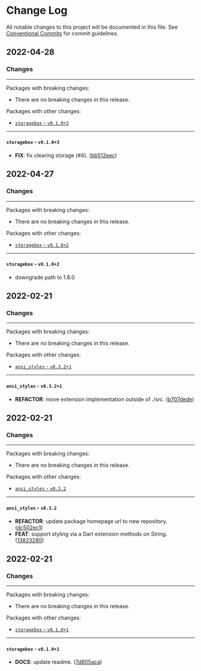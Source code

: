 # Change Log

All notable changes to this project will be documented in this file.
See [Conventional Commits](https://conventionalcommits.org) for commit guidelines.

## 2022-04-28

### Changes

---

Packages with breaking changes:

 - There are no breaking changes in this release.

Packages with other changes:

 - [`storagebox` - `v0.1.0+3`](#storagebox---v0103)

---

#### `storagebox` - `v0.1.0+3`

 - **FIX**: fix clearing storage (#4). ([bb512eec](https://github.com/invertase/dart-cli-utilities/commit/bb512eecf1f8ca9cad73e8f8b06cfd9edb4614f2))


## 2022-04-27

### Changes

---

Packages with breaking changes:

 - There are no breaking changes in this release.

Packages with other changes:

 - [`storagebox` - `v0.1.0+2`](#storagebox---v0102)

---

#### `storagebox` - `v0.1.0+2`

 - downgrade path to 1.8.0


## 2022-02-21

### Changes

---

Packages with breaking changes:

 - There are no breaking changes in this release.

Packages with other changes:

 - [`ansi_styles` - `v0.3.2+1`](#ansi_styles---v0321)

---

#### `ansi_styles` - `v0.3.2+1`

 - **REFACTOR**: move extension implementation outside of ./src. ([b707dede](https://github.com/invertase/dart-cli-utilities/commit/b707dede95a4ec4cada1686cf947aa90ae09e4b8))


## 2022-02-21

### Changes

---

Packages with breaking changes:

 - There are no breaking changes in this release.

Packages with other changes:

 - [`ansi_styles` - `v0.3.2`](#ansi_styles---v032)

---

#### `ansi_styles` - `v0.3.2`

 - **REFACTOR**: update package homepage url to new repository. ([dc502ec1](https://github.com/invertase/dart-cli-utilities/commit/dc502ec1ae3b74f90cf1d43582026628ab1bfdda))
 - **FEAT**: support styling via a Dart extension methods on String. ([13823280](https://github.com/invertase/dart-cli-utilities/commit/13823280123780df459a30f3dc5772ce500d9b40))


## 2022-02-21

### Changes

---

Packages with breaking changes:

 - There are no breaking changes in this release.

Packages with other changes:

 - [`storagebox` - `v0.1.0+1`](#storagebox---v0101)

---

#### `storagebox` - `v0.1.0+1`

 - **DOCS**: update readme. ([7d805aca](https://github.com/invertase/dart-cli-utilities/commit/7d805acae21f1594e98c34d3986e85ba452c1d65))

